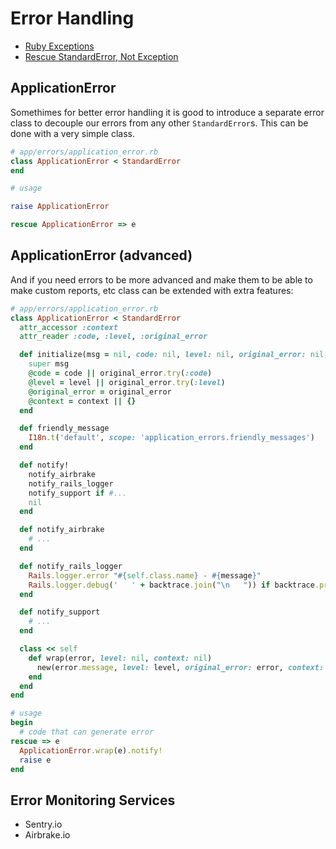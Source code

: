 # Error Handling

* [Ruby Exceptions](http://rubylearning.com/satishtalim/ruby_exceptions.html)
* [Rescue StandardError, Not Exception](https://thoughtbot.com/blog/rescue-standarderror-not-exception)

## ApplicationError

Somethimes for better error handling it is good to introduce a separate error class to decouple our errors from any other `StandardError`s. This can be done with a very simple class.

```ruby
# app/errors/application_error.rb
class ApplicationError < StandardError
end

# usage

raise ApplicationError

rescue ApplicationError => e
```

## ApplicationError (advanced)

And if you need errors to be more advanced and make them to be able to make custom reports, etc class can be extended with extra features:

```ruby
# app/errors/application_error.rb
class ApplicationError < StandardError
  attr_accessor :context
  attr_reader :code, :level, :original_error

  def initialize(msg = nil, code: nil, level: nil, original_error: nil, context: nil)
    super msg
    @code = code || original_error.try(:code)
    @level = level || original_error.try(:level)
    @original_error = original_error
    @context = context || {}
  end

  def friendly_message
    I18n.t('default', scope: 'application_errors.friendly_messages')
  end

  def notify!
    notify_airbrake
    notify_rails_logger
    notify_support if #...
    nil
  end

  def notify_airbrake
    # ...
  end

  def notify_rails_logger
    Rails.logger.error "#{self.class.name} - #{message}"
    Rails.logger.debug('   ' + backtrace.join("\n   ")) if backtrace.present?
  end

  def notify_support
    # ...
  end

  class << self
    def wrap(error, level: nil, context: nil)
      new(error.message, level: level, original_error: error, context: context)
    end
  end
end

# usage
begin
  # code that can generate error
rescue => e
  ApplicationError.wrap(e).notify!
  raise e
end
```


## Error Monitoring Services

- Sentry.io
- Airbrake.io


